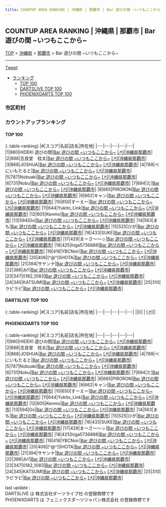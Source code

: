 ```yaml
---
title: COUNTUP AREA RANKING | 沖縄県 | 那覇市 | Bar 遊びの間 ~いつもここから~
---
```

## COUNTUP AREA RANKING | 沖縄県 | 那覇市 | Bar 遊びの間 ~いつもここから~

[TOP](/darts/rank/) > [沖縄県](/darts/rank/沖縄県/) > [那覇市](/darts/rank/沖縄県/那覇市/) > Bar 遊びの間 ~いつもここから~

___

<a href="https://twitter.com/share?ref_src=twsrc%5Etfw" data-text="COUNTUP AREA RANKING | 沖縄県那覇市Bar 遊びの間 ~いつもここから~" class="twitter-share-button" data-hashtags="DARTSLIVE,PHOENIXDARTS,darts,ダーツ" data-show-count="false">Tweet</a>

* [ランキング](#カウントアップランキング)
    * [TOP 100](#top-100)
    * [DARTSLIVE TOP 100](#dartslive-top-100)
    * [PHOENIXDARTS TOP 100](#phoenixdarts-top-100)

### 市区町村

<ul>

</ul>

### カウントアップランキング

#### TOP 100



{:.table-ranking}
|#|スコア|名前|店名|所在地|
|---|---|---|---|---|
|1|980|<span class="rank-name-pd">HIDEKI 遊びの間</span>|<a href="/darts/rank/shops/85349.html">Bar 遊びの間 ~いつもここから~</a> <a href="https://vs.phoenixdarts.com/jp/shop/shopDetailInfo/s_85349?s_seq=85349">[↗]</a>|<a href="/darts/rank/沖縄県/那覇市">沖縄県那覇市</a>|
|2|888|<span class="rank-name-pd">志良堂　桂太</span>|<a href="/darts/rank/shops/85349.html">Bar 遊びの間 ~いつもここから~</a> <a href="https://vs.phoenixdarts.com/jp/shop/shopDetailInfo/s_85349?s_seq=85349">[↗]</a>|<a href="/darts/rank/沖縄県/那覇市">沖縄県那覇市</a>|
|3|868|<span class="rank-name-pd">JOSHUA</span>|<a href="/darts/rank/shops/85349.html">Bar 遊びの間 ~いつもここから~</a> <a href="https://vs.phoenixdarts.com/jp/shop/shopDetailInfo/s_85349?s_seq=85349">[↗]</a>|<a href="/darts/rank/沖縄県/那覇市">沖縄県那覇市</a>|
|4|789|<span class="rank-name-pd">べにいもたると</span>|<a href="/darts/rank/shops/85349.html">Bar 遊びの間 ~いつもここから~</a> <a href="https://vs.phoenixdarts.com/jp/shop/shopDetailInfo/s_85349?s_seq=85349">[↗]</a>|<a href="/darts/rank/沖縄県/那覇市">沖縄県那覇市</a>|
|5|787|<span class="rank-name-pd">Nobuaki</span>|<a href="/darts/rank/shops/85349.html">Bar 遊びの間 ~いつもここから~</a> <a href="https://vs.phoenixdarts.com/jp/shop/shopDetailInfo/s_85349?s_seq=85349">[↗]</a>|<a href="/darts/rank/沖縄県/那覇市">沖縄県那覇市</a>|
|6|731|<span class="rank-name-pd">Nobu</span>|<a href="/darts/rank/shops/85349.html">Bar 遊びの間 ~いつもここから~</a> <a href="https://vs.phoenixdarts.com/jp/shop/shopDetailInfo/s_85349?s_seq=85349">[↗]</a>|<a href="/darts/rank/沖縄県/那覇市">沖縄県那覇市</a>|
|7|694|<span class="rank-name-pd">た</span>|<a href="/darts/rank/shops/85349.html">Bar 遊びの間 ~いつもここから~</a> <a href="https://vs.phoenixdarts.com/jp/shop/shopDetailInfo/s_85349?s_seq=85349">[↗]</a>|<a href="/darts/rank/沖縄県/那覇市">沖縄県那覇市</a>|
|8|665|<span class="rank-name-pd">PIRORON</span>|<a href="/darts/rank/shops/85349.html">Bar 遊びの間 ~いつもここから~</a> <a href="https://vs.phoenixdarts.com/jp/shop/shopDetailInfo/s_85349?s_seq=85349">[↗]</a>|<a href="/darts/rank/沖縄県/那覇市">沖縄県那覇市</a>|
|9|662|<span class="rank-name-pd">キャン</span>|<a href="/darts/rank/shops/85349.html">Bar 遊びの間 ~いつもここから~</a> <a href="https://vs.phoenixdarts.com/jp/shop/shopDetailInfo/s_85349?s_seq=85349">[↗]</a>|<a href="/darts/rank/沖縄県/那覇市">沖縄県那覇市</a>|
|10|650|<span class="rank-name-pd">すーえー</span>|<a href="/darts/rank/shops/85349.html">Bar 遊びの間 ~いつもここから~</a> <a href="https://vs.phoenixdarts.com/jp/shop/shopDetailInfo/s_85349?s_seq=85349">[↗]</a>|<a href="/darts/rank/沖縄県/那覇市">沖縄県那覇市</a>|
|11|644|<span class="rank-name-pd">Yukito_Link</span>|<a href="/darts/rank/shops/85349.html">Bar 遊びの間 ~いつもここから~</a> <a href="https://vs.phoenixdarts.com/jp/shop/shopDetailInfo/s_85349?s_seq=85349">[↗]</a>|<a href="/darts/rank/沖縄県/那覇市">沖縄県那覇市</a>|
|12|605|<span class="rank-name-pd">Kenmo</span>|<a href="/darts/rank/shops/85349.html">Bar 遊びの間 ~いつもここから~</a> <a href="https://vs.phoenixdarts.com/jp/shop/shopDetailInfo/s_85349?s_seq=85349">[↗]</a>|<a href="/darts/rank/沖縄県/那覇市">沖縄県那覇市</a>|
|13|594|<span class="rank-name-pd">Go</span>|<a href="/darts/rank/shops/85349.html">Bar 遊びの間 ~いつもここから~</a> <a href="https://vs.phoenixdarts.com/jp/shop/shopDetailInfo/s_85349?s_seq=85349">[↗]</a>|<a href="/darts/rank/沖縄県/那覇市">沖縄県那覇市</a>|
|14|563|<span class="rank-name-pd">まも</span>|<a href="/darts/rank/shops/85349.html">Bar 遊びの間 ~いつもここから~</a> <a href="https://vs.phoenixdarts.com/jp/shop/shopDetailInfo/s_85349?s_seq=85349">[↗]</a>|<a href="/darts/rank/沖縄県/那覇市">沖縄県那覇市</a>|
|15|525|<span class="rank-name-pd">ひが</span>|<a href="/darts/rank/shops/85349.html">Bar 遊びの間 ~いつもここから~</a> <a href="https://vs.phoenixdarts.com/jp/shop/shopDetailInfo/s_85349?s_seq=85349">[↗]</a>|<a href="/darts/rank/沖縄県/那覇市">沖縄県那覇市</a>|
|16|433|<span class="rank-name-pd">SUKE</span>|<a href="/darts/rank/shops/85349.html">Bar 遊びの間 ~いつもここから~</a> <a href="https://vs.phoenixdarts.com/jp/shop/shopDetailInfo/s_85349?s_seq=85349">[↗]</a>|<a href="/darts/rank/沖縄県/那覇市">沖縄県那覇市</a>|
|17|429|<span class="rank-name-pd">まーさ〜〜☺️</span>|<a href="/darts/rank/shops/85349.html">Bar 遊びの間 ~いつもここから~</a> <a href="https://vs.phoenixdarts.com/jp/shop/shopDetailInfo/s_85349?s_seq=85349">[↗]</a>|<a href="/darts/rank/沖縄県/那覇市">沖縄県那覇市</a>|
|18|425|<span class="rank-name-pd">higa5736888</span>|<a href="/darts/rank/shops/85349.html">Bar 遊びの間 ~いつもここから~</a> <a href="https://vs.phoenixdarts.com/jp/shop/shopDetailInfo/s_85349?s_seq=85349">[↗]</a>|<a href="/darts/rank/沖縄県/那覇市">沖縄県那覇市</a>|
|19|416|<span class="rank-name-pd">YBCNoir</span>|<a href="/darts/rank/shops/85349.html">Bar 遊びの間 ~いつもここから~</a> <a href="https://vs.phoenixdarts.com/jp/shop/shopDetailInfo/s_85349?s_seq=85349">[↗]</a>|<a href="/darts/rank/沖縄県/那覇市">沖縄県那覇市</a>|
|20|406|<span class="rank-name-pd">[^@^]SHOTA</span>|<a href="/darts/rank/shops/85349.html">Bar 遊びの間 ~いつもここから~</a> <a href="https://vs.phoenixdarts.com/jp/shop/shopDetailInfo/s_85349?s_seq=85349">[↗]</a>|<a href="/darts/rank/沖縄県/那覇市">沖縄県那覇市</a>|
|21|394|<span class="rank-name-pd">サヤンナ</span>|<a href="/darts/rank/shops/85349.html">Bar 遊びの間 ~いつもここから~</a> <a href="https://vs.phoenixdarts.com/jp/shop/shopDetailInfo/s_85349?s_seq=85349">[↗]</a>|<a href="/darts/rank/沖縄県/那覇市">沖縄県那覇市</a>|
|22|386|<span class="rank-name-pd">み‼️</span>|<a href="/darts/rank/shops/85349.html">Bar 遊びの間 ~いつもここから~</a> <a href="https://vs.phoenixdarts.com/jp/shop/shopDetailInfo/s_85349?s_seq=85349">[↗]</a>|<a href="/darts/rank/沖縄県/那覇市">沖縄県那覇市</a>|
|23|347|<span class="rank-name-pd">0182_1083</span>|<a href="/darts/rank/shops/85349.html">Bar 遊びの間 ~いつもここから~</a> <a href="https://vs.phoenixdarts.com/jp/shop/shopDetailInfo/s_85349?s_seq=85349">[↗]</a>|<a href="/darts/rank/沖縄県/那覇市">沖縄県那覇市</a>|
|24|345|<span class="rank-name-pd">KATSUMI</span>|<a href="/darts/rank/shops/85349.html">Bar 遊びの間 ~いつもここから~</a> <a href="https://vs.phoenixdarts.com/jp/shop/shopDetailInfo/s_85349?s_seq=85349">[↗]</a>|<a href="/darts/rank/沖縄県/那覇市">沖縄県那覇市</a>|
|25|310|<span class="rank-name-pd">ラピラピ</span>|<a href="/darts/rank/shops/85349.html">Bar 遊びの間 ~いつもここから~</a> <a href="https://vs.phoenixdarts.com/jp/shop/shopDetailInfo/s_85349?s_seq=85349">[↗]</a>|<a href="/darts/rank/沖縄県/那覇市">沖縄県那覇市</a>|


#### DARTSLIVE TOP 100



{:.table-ranking}
|#|スコア|名前|店名|所在地|
|---|---|---|---|---|
||0|<span class="rank-name-dl"> </span>|<a href="/darts/rank/shops/.html"></a> <a href="">[↗]</a>|<a href="/darts/rank//"></a>|


#### PHOENIXDARTS TOP 100



{:.table-ranking}
|#|スコア|名前|店名|所在地|
|---|---|---|---|---|
|1|980|<span class="rank-name-pd">HIDEKI 遊びの間</span>|<a href="/darts/rank/shops/85349.html">Bar 遊びの間 ~いつもここから~</a> <a href="https://vs.phoenixdarts.com/jp/shop/shopDetailInfo/s_85349?s_seq=85349">[↗]</a>|<a href="/darts/rank/沖縄県/那覇市">沖縄県那覇市</a>|
|2|888|<span class="rank-name-pd">志良堂　桂太</span>|<a href="/darts/rank/shops/85349.html">Bar 遊びの間 ~いつもここから~</a> <a href="https://vs.phoenixdarts.com/jp/shop/shopDetailInfo/s_85349?s_seq=85349">[↗]</a>|<a href="/darts/rank/沖縄県/那覇市">沖縄県那覇市</a>|
|3|868|<span class="rank-name-pd">JOSHUA</span>|<a href="/darts/rank/shops/85349.html">Bar 遊びの間 ~いつもここから~</a> <a href="https://vs.phoenixdarts.com/jp/shop/shopDetailInfo/s_85349?s_seq=85349">[↗]</a>|<a href="/darts/rank/沖縄県/那覇市">沖縄県那覇市</a>|
|4|789|<span class="rank-name-pd">べにいもたると</span>|<a href="/darts/rank/shops/85349.html">Bar 遊びの間 ~いつもここから~</a> <a href="https://vs.phoenixdarts.com/jp/shop/shopDetailInfo/s_85349?s_seq=85349">[↗]</a>|<a href="/darts/rank/沖縄県/那覇市">沖縄県那覇市</a>|
|5|787|<span class="rank-name-pd">Nobuaki</span>|<a href="/darts/rank/shops/85349.html">Bar 遊びの間 ~いつもここから~</a> <a href="https://vs.phoenixdarts.com/jp/shop/shopDetailInfo/s_85349?s_seq=85349">[↗]</a>|<a href="/darts/rank/沖縄県/那覇市">沖縄県那覇市</a>|
|6|731|<span class="rank-name-pd">Nobu</span>|<a href="/darts/rank/shops/85349.html">Bar 遊びの間 ~いつもここから~</a> <a href="https://vs.phoenixdarts.com/jp/shop/shopDetailInfo/s_85349?s_seq=85349">[↗]</a>|<a href="/darts/rank/沖縄県/那覇市">沖縄県那覇市</a>|
|7|694|<span class="rank-name-pd">た</span>|<a href="/darts/rank/shops/85349.html">Bar 遊びの間 ~いつもここから~</a> <a href="https://vs.phoenixdarts.com/jp/shop/shopDetailInfo/s_85349?s_seq=85349">[↗]</a>|<a href="/darts/rank/沖縄県/那覇市">沖縄県那覇市</a>|
|8|665|<span class="rank-name-pd">PIRORON</span>|<a href="/darts/rank/shops/85349.html">Bar 遊びの間 ~いつもここから~</a> <a href="https://vs.phoenixdarts.com/jp/shop/shopDetailInfo/s_85349?s_seq=85349">[↗]</a>|<a href="/darts/rank/沖縄県/那覇市">沖縄県那覇市</a>|
|9|662|<span class="rank-name-pd">キャン</span>|<a href="/darts/rank/shops/85349.html">Bar 遊びの間 ~いつもここから~</a> <a href="https://vs.phoenixdarts.com/jp/shop/shopDetailInfo/s_85349?s_seq=85349">[↗]</a>|<a href="/darts/rank/沖縄県/那覇市">沖縄県那覇市</a>|
|10|650|<span class="rank-name-pd">すーえー</span>|<a href="/darts/rank/shops/85349.html">Bar 遊びの間 ~いつもここから~</a> <a href="https://vs.phoenixdarts.com/jp/shop/shopDetailInfo/s_85349?s_seq=85349">[↗]</a>|<a href="/darts/rank/沖縄県/那覇市">沖縄県那覇市</a>|
|11|644|<span class="rank-name-pd">Yukito_Link</span>|<a href="/darts/rank/shops/85349.html">Bar 遊びの間 ~いつもここから~</a> <a href="https://vs.phoenixdarts.com/jp/shop/shopDetailInfo/s_85349?s_seq=85349">[↗]</a>|<a href="/darts/rank/沖縄県/那覇市">沖縄県那覇市</a>|
|12|605|<span class="rank-name-pd">Kenmo</span>|<a href="/darts/rank/shops/85349.html">Bar 遊びの間 ~いつもここから~</a> <a href="https://vs.phoenixdarts.com/jp/shop/shopDetailInfo/s_85349?s_seq=85349">[↗]</a>|<a href="/darts/rank/沖縄県/那覇市">沖縄県那覇市</a>|
|13|594|<span class="rank-name-pd">Go</span>|<a href="/darts/rank/shops/85349.html">Bar 遊びの間 ~いつもここから~</a> <a href="https://vs.phoenixdarts.com/jp/shop/shopDetailInfo/s_85349?s_seq=85349">[↗]</a>|<a href="/darts/rank/沖縄県/那覇市">沖縄県那覇市</a>|
|14|563|<span class="rank-name-pd">まも</span>|<a href="/darts/rank/shops/85349.html">Bar 遊びの間 ~いつもここから~</a> <a href="https://vs.phoenixdarts.com/jp/shop/shopDetailInfo/s_85349?s_seq=85349">[↗]</a>|<a href="/darts/rank/沖縄県/那覇市">沖縄県那覇市</a>|
|15|525|<span class="rank-name-pd">ひが</span>|<a href="/darts/rank/shops/85349.html">Bar 遊びの間 ~いつもここから~</a> <a href="https://vs.phoenixdarts.com/jp/shop/shopDetailInfo/s_85349?s_seq=85349">[↗]</a>|<a href="/darts/rank/沖縄県/那覇市">沖縄県那覇市</a>|
|16|433|<span class="rank-name-pd">SUKE</span>|<a href="/darts/rank/shops/85349.html">Bar 遊びの間 ~いつもここから~</a> <a href="https://vs.phoenixdarts.com/jp/shop/shopDetailInfo/s_85349?s_seq=85349">[↗]</a>|<a href="/darts/rank/沖縄県/那覇市">沖縄県那覇市</a>|
|17|429|<span class="rank-name-pd">まーさ〜〜☺️</span>|<a href="/darts/rank/shops/85349.html">Bar 遊びの間 ~いつもここから~</a> <a href="https://vs.phoenixdarts.com/jp/shop/shopDetailInfo/s_85349?s_seq=85349">[↗]</a>|<a href="/darts/rank/沖縄県/那覇市">沖縄県那覇市</a>|
|18|425|<span class="rank-name-pd">higa5736888</span>|<a href="/darts/rank/shops/85349.html">Bar 遊びの間 ~いつもここから~</a> <a href="https://vs.phoenixdarts.com/jp/shop/shopDetailInfo/s_85349?s_seq=85349">[↗]</a>|<a href="/darts/rank/沖縄県/那覇市">沖縄県那覇市</a>|
|19|416|<span class="rank-name-pd">YBCNoir</span>|<a href="/darts/rank/shops/85349.html">Bar 遊びの間 ~いつもここから~</a> <a href="https://vs.phoenixdarts.com/jp/shop/shopDetailInfo/s_85349?s_seq=85349">[↗]</a>|<a href="/darts/rank/沖縄県/那覇市">沖縄県那覇市</a>|
|20|406|<span class="rank-name-pd">[^@^]SHOTA</span>|<a href="/darts/rank/shops/85349.html">Bar 遊びの間 ~いつもここから~</a> <a href="https://vs.phoenixdarts.com/jp/shop/shopDetailInfo/s_85349?s_seq=85349">[↗]</a>|<a href="/darts/rank/沖縄県/那覇市">沖縄県那覇市</a>|
|21|394|<span class="rank-name-pd">サヤンナ</span>|<a href="/darts/rank/shops/85349.html">Bar 遊びの間 ~いつもここから~</a> <a href="https://vs.phoenixdarts.com/jp/shop/shopDetailInfo/s_85349?s_seq=85349">[↗]</a>|<a href="/darts/rank/沖縄県/那覇市">沖縄県那覇市</a>|
|22|386|<span class="rank-name-pd">み‼️</span>|<a href="/darts/rank/shops/85349.html">Bar 遊びの間 ~いつもここから~</a> <a href="https://vs.phoenixdarts.com/jp/shop/shopDetailInfo/s_85349?s_seq=85349">[↗]</a>|<a href="/darts/rank/沖縄県/那覇市">沖縄県那覇市</a>|
|23|347|<span class="rank-name-pd">0182_1083</span>|<a href="/darts/rank/shops/85349.html">Bar 遊びの間 ~いつもここから~</a> <a href="https://vs.phoenixdarts.com/jp/shop/shopDetailInfo/s_85349?s_seq=85349">[↗]</a>|<a href="/darts/rank/沖縄県/那覇市">沖縄県那覇市</a>|
|24|345|<span class="rank-name-pd">KATSUMI</span>|<a href="/darts/rank/shops/85349.html">Bar 遊びの間 ~いつもここから~</a> <a href="https://vs.phoenixdarts.com/jp/shop/shopDetailInfo/s_85349?s_seq=85349">[↗]</a>|<a href="/darts/rank/沖縄県/那覇市">沖縄県那覇市</a>|
|25|310|<span class="rank-name-pd">ラピラピ</span>|<a href="/darts/rank/shops/85349.html">Bar 遊びの間 ~いつもここから~</a> <a href="https://vs.phoenixdarts.com/jp/shop/shopDetailInfo/s_85349?s_seq=85349">[↗]</a>|<a href="/darts/rank/沖縄県/那覇市">沖縄県那覇市</a>|


<div class="footer border-top border-gray-light mt-5 pt-3 text-right text-gray">
    last update : <span style="font-weight: italic" id="foot_last_modified"></span><br />
    DARTSLIVE は 株式会社ダーツライブ社 の登録商標です<br />
    PHOENIXDARTS は フェニックスダーツジャパン株式会社 の登録商標です<br />
</div>

<script src="https://cdnjs.cloudflare.com/ajax/libs/jquery.tablesorter/2.31.3/js/jquery.tablesorter.min.js" integrity="sha512-qzgd5cYSZcosqpzpn7zF2ZId8f/8CHmFKZ8j7mU4OUXTNRd5g+ZHBPsgKEwoqxCtdQvExE5LprwwPAgoicguNg==" crossorigin="anonymous" referrerpolicy="no-referrer"></script>
<link rel="stylesheet" href="https://cdnjs.cloudflare.com/ajax/libs/jquery.tablesorter/2.31.3/css/theme.default.min.css" integrity="sha512-wghhOJkjQX0Lh3NSWvNKeZ0ZpNn+SPVXX1Qyc9OCaogADktxrBiBdKGDoqVUOyhStvMBmJQ8ZdMHiR3wuEq8+w==" crossorigin="anonymous" referrerpolicy="no-referrer" />
<script>
$(function() {
    $(".table-ranking").tablesorter({sortList:[[0, 0]]});
    $("#foot_last_modified").text(formatDate(new Date(document.lastModified), 'yyyy-MM-dd HH:mm:ss'));
});
</script>

<script async src="https://platform.twitter.com/widgets.js" charset="utf-8"></script>
